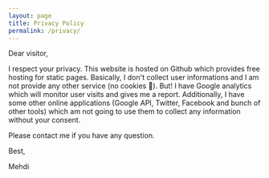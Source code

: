 ```yaml
---
layout: page
title: Privacy Policy
permalink: /privacy/
---
```


Dear visitor,

I respect your privacy. This website is hosted on Github which provides free hosting for static pages. Basically, I don't collect user informations and I am not provide any other service (no cookies 🍪). But! I have Google analytics which will monitor user visits and gives me a report. Additionally, I have some other online applications (Google API, Twitter, Facebook and bunch of other tools) which am not going to use them to collect any information without your consent.

Please contact me if you have any question.

Best,

Mehdi
